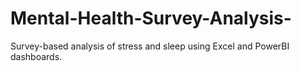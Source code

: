 # Mental-Health-Survey-Analysis-
Survey-based analysis of stress and sleep using Excel and PowerBI dashboards.
